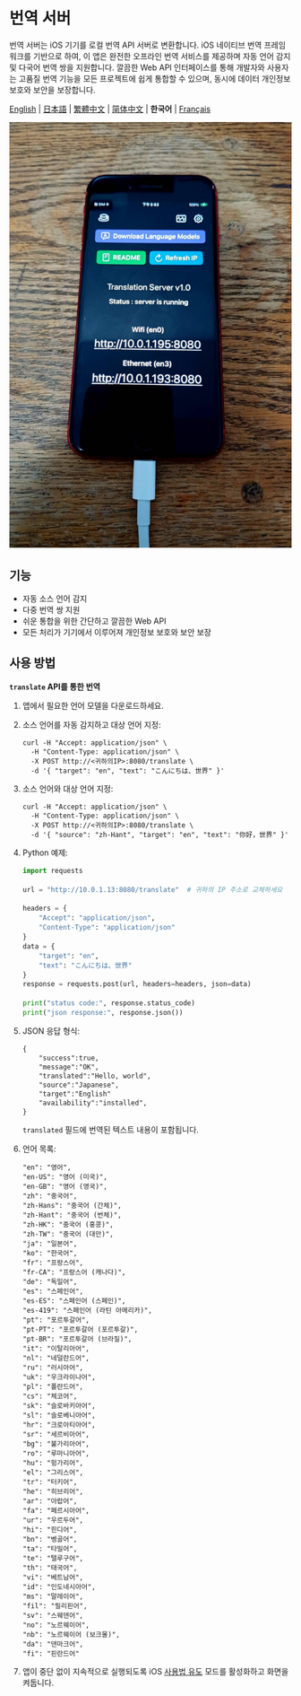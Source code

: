 # 번역 서버

번역 서버는 iOS 기기를 로컬 번역 API 서버로 변환합니다. iOS 네이티브 번역 프레임워크를 기반으로 하여, 이 앱은 완전한 오프라인 번역 서비스를 제공하며 자동 언어 감지 및 다국어 번역 쌍을 지원합니다. 깔끔한 Web API 인터페이스를 통해 개발자와 사용자는 고품질 번역 기능을 모든 프로젝트에 쉽게 통합할 수 있으며, 동시에 데이터 개인정보 보호와 보안을 보장합니다.

[English](README.md) | [日本語](README.ja.md) | [繁體中文](README.zh-TW.md) | [简体中文](README.zh-CN.md) | **한국어** | [Français](README.fr.md)

![image](image.jpg)

## 기능

- 자동 소스 언어 감지
- 다중 번역 쌍 지원
- 쉬운 통합을 위한 간단하고 깔끔한 Web API
- 모든 처리가 기기에서 이루어져 개인정보 보호와 보안 보장

## 사용 방법

**`translate` API를 통한 번역**

1. 앱에서 필요한 언어 모델을 다운로드하세요.
2. 소스 언어를 자동 감지하고 대상 언어 지정:
    ```
    curl -H "Accept: application/json" \
      -H "Content-Type: application/json" \
      -X POST http://<귀하의IP>:8080/translate \
      -d '{ "target": "en", "text": "こんにちは、世界" }'
    ```

3. 소스 언어와 대상 언어 지정:
    ```
    curl -H "Accept: application/json" \
      -H "Content-Type: application/json" \
      -X POST http://<귀하의IP>:8080/translate \
      -d '{ "source": "zh-Hant", "target": "en", "text": "你好，世界" }'
    ```

4. Python 예제:
    ```python
    import requests

    url = "http://10.0.1.13:8080/translate"  # 귀하의 IP 주소로 교체하세요

    headers = {
        "Accept": "application/json",
        "Content-Type": "application/json"
    }
    data = {
        "target": "en",
        "text": "こんにちは、世界"
    }
    response = requests.post(url, headers=headers, json=data)

    print("status code:", response.status_code)
    print("json response:", response.json())
    ```

5. JSON 응답 형식:
    ```
    {
        "success":true,
        "message":"OK",
        "translated":"Hello, world",
        "source":"Japanese",
        "target":"English"
        "availability":"installed",
    }
    ```
    `translated` 필드에 번역된 텍스트 내용이 포함됩니다.

6. 언어 목록:
    ```
    "en": "영어",
    "en-US": "영어 (미국)",
    "en-GB": "영어 (영국)",
    "zh": "중국어",
    "zh-Hans": "중국어 (간체)",
    "zh-Hant": "중국어 (번체)",
    "zh-HK": "중국어 (홍콩)",
    "zh-TW": "중국어 (대만)",
    "ja": "일본어",
    "ko": "한국어",
    "fr": "프랑스어",
    "fr-CA": "프랑스어 (캐나다)",
    "de": "독일어",
    "es": "스페인어",
    "es-ES": "스페인어 (스페인)",
    "es-419": "스페인어 (라틴 아메리카)",
    "pt": "포르투갈어",
    "pt-PT": "포르투갈어 (포르투갈)",
    "pt-BR": "포르투갈어 (브라질)",
    "it": "이탈리아어",
    "nl": "네덜란드어",
    "ru": "러시아어",
    "uk": "우크라이나어",
    "pl": "폴란드어",
    "cs": "체코어",
    "sk": "슬로바키아어",
    "sl": "슬로베니아어",
    "hr": "크로아티아어",
    "sr": "세르비아어",
    "bg": "불가리아어",
    "ro": "루마니아어",
    "hu": "헝가리어",
    "el": "그리스어",
    "tr": "터키어",
    "he": "히브리어",
    "ar": "아랍어",
    "fa": "페르시아어",
    "ur": "우르두어",
    "hi": "힌디어",
    "bn": "벵골어",
    "ta": "타밀어",
    "te": "텔루구어",
    "th": "태국어",
    "vi": "베트남어",
    "id": "인도네시아어",
    "ms": "말레이어",
    "fil": "필리핀어",
    "sv": "스웨덴어",
    "no": "노르웨이어",
    "nb": "노르웨이어 (보크몰)",
    "da": "덴마크어",
    "fi": "핀란드어"
    ```

7. 앱이 중단 없이 지속적으로 실행되도록 iOS [사용법 유도](https://support.apple.com/ko-kr/111795) 모드를 활성화하고 화면을 켜둡니다.